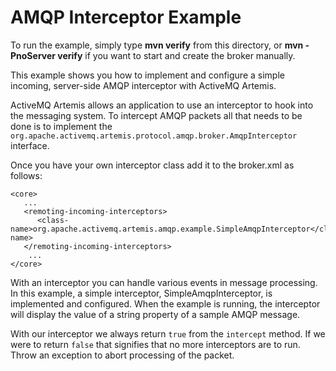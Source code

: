 # AMQP Interceptor Example

To run the example, simply type **mvn verify** from this directory, or **mvn -PnoServer verify** if you want to start and create the broker manually.

This example shows you how to implement and configure a simple incoming, server-side AMQP interceptor with ActiveMQ Artemis.

ActiveMQ Artemis allows an application to use an interceptor to hook into the messaging system. To intercept AMQP packets all that needs to be done is to implement the `org.apache.activemq.artemis.protocol.amqp.broker.AmqpInterceptor` interface.

Once you have your own interceptor class add it to the broker.xml as follows:

    <core>
       ...
       <remoting-incoming-interceptors>
          <class-name>org.apache.activemq.artemis.amqp.example.SimpleAmqpInterceptor</class-name>
       </remoting-incoming-interceptors>
        ...
    </core>

With an interceptor you can handle various events in message processing. In this example, a simple interceptor, SimpleAmqpInterceptor, is implemented and configured. When the example is running, the interceptor will display the value of a string property of a sample AMQP message.

With our interceptor we always return `true` from the `intercept` method. If we were to return `false` that signifies that no more interceptors are to run. Throw an exception to abort processing of the packet.